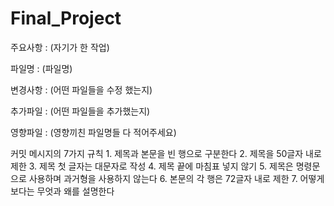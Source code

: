# Final_Project

주요사항 : (자기가 한 작업)

파일명 : (파일명)

변경사항 : (어떤 파일들을 수정 했는지)

추가파일 : (어떤 파일들을 추가했는지)

영향파일 : (영향끼친 파일명들 다 적어주세요)

커밋 메시지의 7가지 규칙
      1. 제목과 본문을 빈 행으로 구분한다
      2. 제목을 50글자 내로 제한
      3. 제목 첫 글자는 대문자로 작성
      4. 제목 끝에 마침표 넣지 않기
      5. 제목은 명령문으로 사용하며 과거형을 사용하지 않는다
      6. 본문의 각 행은 72글자 내로 제한
      7. 어떻게 보다는 무엇과 왜를 설명한다
